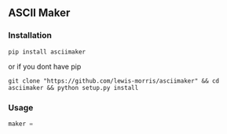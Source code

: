 ASCII Maker
------------

### Installation


```commandline
pip install asciimaker
```

or if you dont have pip

```commandline
git clone "https://github.com/lewis-morris/asciimaker" && cd asciimaker && python setup.py install
```


### Usage

```python
maker = 
```
